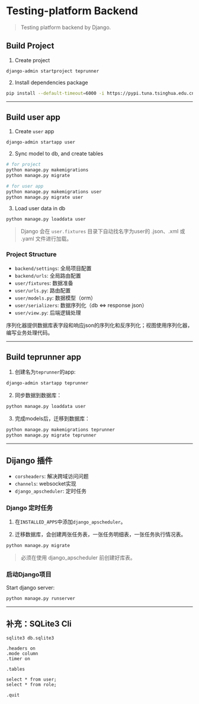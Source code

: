 # Testing-platform Backend

> Testing platform backend by Django.

## Build Project

1. Create project

```sh
django-admin startproject teprunner
```

2. Install dependencies package

```sh
pip install --default-timeout=6000 -i https://pypi.tuna.tsinghua.edu.cn/simple -r requirements.txt
```

------

## Build user app

1. Create `user` app

```sh
django-admin startapp user
```

2. Sync model to db, and create tables

```sh
# for project
python manage.py makemigrations
python manage.py migrate

# for user app
python manage.py makemigrations user
python manage.py migrate user
```

3. Load user data in db

```sh
python manage.py loaddata user
```

> Django 会在 `user.fixtures` 目录下自动找名字为user的 .json、.xml 或 .yaml 文件进行加载。

### Project Structure

- `backend/settings`: 全局项目配置
- `backend/urls`: 全局路由配置
- `user/fixtures`: 数据准备
- `user/urls.py`: 路由配置
- `user/models.py`: 数据模型（orm）
- `user/serializers`: 数据序列化（db <=> response json）
- `user/view.py`: 后端逻辑处理

序列化器提供数据库表字段和响应json的序列化和反序列化；视图使用序列化器，编写业务处理代码。

------

## Build teprunner app

1. 创建名为`teprunner`的app:

```sh
django-admin startapp teprunner
```

2. 同步数据到数据库：

```sh
python manage.py loaddata user
```

3. 完成models后，迁移到数据库：

```sh
python manage.py makemigrations teprunner
python manage.py migrate teprunner
```

------

## Dijango 插件

- `corsheaders`: 解决跨域访问问题
- `channels`: websocket实现
- `django_apscheduler`: 定时任务

### Django 定时任务

1. 在`INSTALLED_APPS`中添加`django_apscheduler`。

2. 迁移数据库，会创建两张任务表，一张任务明细表，一张任务执行情况表。

```sh
python manage.py migrate
```

> 必须在使用 django_apscheduler 前创建好库表。

### 启动Django项目

Start django server:

```sh
python manage.py runserver
```

------

## 补充：SQLite3 Cli

```text
sqlite3 db.sqlite3

.headers on
.mode column
.timer on

.tables

select * from user;
select * from role;

.quit
```

